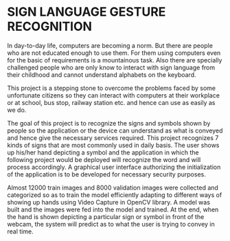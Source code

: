 # SIGN LANGUAGE GESTURE RECOGNITION
In day-to-day life, computers are becoming a norm. But there are people who are not educated enough to use them. For them using computers even for the basic of requirements is a mountainous task. Also there are specially challenged people who are only know to interact with sign language from their childhood and cannot understand alphabets on the keyboard.

This project is a stepping stone to overcome the problems faced by some unfortunate citizens so they can interact with computers at their workplace or at school, bus stop, railway station etc. and hence can use as easily as we do.

The goal of this project is to recognize the signs and symbols shown by people so the application or the device can understand as what is conveyed and hence give the necessary services required.
This project recognizes 7 kinds of signs that are most commonly used in daily basis. The user shows up his/her hand depicting a symbol and the application in which the following project would be deployed will recognize the word and will process accordingly.
A graphical user interface authorizing the initialization of the application is to be developed for necessary security purposes.

Almost 12000 train images and 8000 validation images were collected and categorized so as to train the model efficiently adapting to different ways of showing up hands using Video Capture in OpenCV library.
A model was built and the images were fed into the model and trained.
At the end, when the hand is shown depicting a particular sign or symbol in front of the webcam, the system will predict as to what the user is trying to convey in real time.
